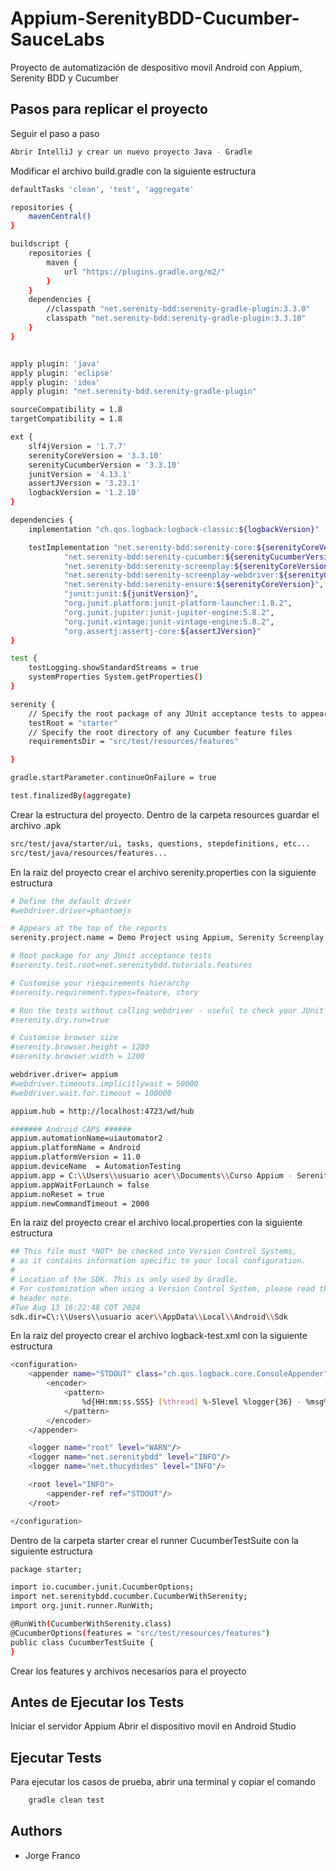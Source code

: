 
# Appium-SerenityBDD-Cucumber-SauceLabs

Proyecto de automatización de despositivo movil Android con Appium, Serenity BDD y Cucumber

## Pasos para replicar el proyecto

Seguir el paso a paso

```bash
Abrir IntelliJ y crear un nuevo proyecto Java - Gradle
```

Modificar el archivo build.gradle con la siguiente estructura

```bash
defaultTasks 'clean', 'test', 'aggregate'

repositories {
    mavenCentral()
}

buildscript {
    repositories {
        maven {
            url "https://plugins.gradle.org/m2/"
        }
    }
    dependencies {
        //classpath "net.serenity-bdd:serenity-gradle-plugin:3.3.0"
        classpath "net.serenity-bdd:serenity-gradle-plugin:3.3.10"
    }
}


apply plugin: 'java'
apply plugin: 'eclipse'
apply plugin: 'idea'
apply plugin: "net.serenity-bdd.serenity-gradle-plugin"

sourceCompatibility = 1.8
targetCompatibility = 1.8

ext {
    slf4jVersion = '1.7.7'
    serenityCoreVersion = '3.3.10'
    serenityCucumberVersion = '3.3.10'
    junitVersion = '4.13.1'
    assertJVersion = '3.23.1'
    logbackVersion = '1.2.10'
}

dependencies {
    implementation "ch.qos.logback:logback-classic:${logbackVersion}"

    testImplementation "net.serenity-bdd:serenity-core:${serenityCoreVersion}",
            "net.serenity-bdd:serenity-cucumber:${serenityCucumberVersion}",
            "net.serenity-bdd:serenity-screenplay:${serenityCoreVersion}",
            "net.serenity-bdd:serenity-screenplay-webdriver:${serenityCoreVersion}",
            "net.serenity-bdd:serenity-ensure:${serenityCoreVersion}",
            "junit:junit:${junitVersion}",
            "org.junit.platform:junit-platform-launcher:1.8.2",
            "org.junit.jupiter:junit-jupiter-engine:5.8.2",
            "org.junit.vintage:junit-vintage-engine:5.8.2",
            "org.assertj:assertj-core:${assertJVersion}"
}

test {
    testLogging.showStandardStreams = true
    systemProperties System.getProperties()
}

serenity {
    // Specify the root package of any JUnit acceptance tests to appear in the Serenity report
    testRoot = "starter"
    // Specify the root directory of any Cucumber feature files
    requirementsDir = "src/test/resources/features"

}

gradle.startParameter.continueOnFailure = true

test.finalizedBy(aggregate)
```

Crear la estructura del proyecto. Dentro de la carpeta resources guardar el archivo .apk

```bash
src/test/java/starter/ui, tasks, questions, stepdefinitions, etc...
src/test/java/resources/features...
```

En la raiz del proyecto crear el archivo serenity.properties con la siguiente estructura

```bash
# Define the default driver
#webdriver.driver=phantomjs

# Appears at the top of the reports
serenity.project.name = Demo Project using Appium, Serenity Screenplay and Cucumber

# Root package for any JUnit acceptance tests
#serenity.test.root=net.serenitybdd.tutorials.features

# Customise your riequirements hierarchy
#serenity.requirement.types=feature, story

# Run the tests without calling webdriver - useful to check your JUnit wiring
#serenity.dry.run=true

# Customise browser size
#serenity.browser.height = 1200
#serenity.browser.width = 1200

webdriver.driver= appium
#webdriver.timeouts.implicitlywait = 50000
#webdriver.wait.for.timeout = 100000

appium.hub = http://localhost:4723/wd/hub

####### Android CAPS ######
appium.automationName=uiautomator2
appium.platformName = Android
appium.platformVersion = 11.0
appium.deviceName  = AutomationTesting
appium.app = C:\\Users\\usuario acer\\Documents\\Curso Appium - Serenity BDD\\Appium-SerenityBDD-Cucumber-SauceLabs\\src\\test\\resources\\Android.SauceLabs.Mobile.Sample.app.2.7.1.apk
appium.appWaitForLaunch = false
appium.noReset = true
appium.newCommandTimeout = 2000
```

En la raiz del proyecto crear el archivo local.properties con la siguiente estructura

```bash
## This file must *NOT* be checked into Version Control Systems,
# as it contains information specific to your local configuration.
#
# Location of the SDK. This is only used by Gradle.
# For customization when using a Version Control System, please read the
# header note.
#Tue Aug 13 16:22:48 COT 2024
sdk.dir=C\:\\Users\\usuario acer\\AppData\\Local\\Android\\Sdk
```

En la raiz del proyecto crear el archivo logback-test.xml con la siguiente estructura

```bash
<configuration>
    <appender name="STDOUT" class="ch.qos.logback.core.ConsoleAppender">
        <encoder>
            <pattern>
                %d{HH:mm:ss.SSS} [%thread] %-5level %logger{36} - %msg%n
            </pattern>
        </encoder>
    </appender>

    <logger name="root" level="WARN"/>
    <logger name="net.serenitybdd" level="INFO"/>
    <logger name="net.thucydides" level="INFO"/>

    <root level="INFO">
        <appender-ref ref="STDOUT"/>
    </root>

</configuration>
```

Dentro de la carpeta starter crear el runner CucumberTestSuite con la siguiente estructura

```bash
package starter;

import io.cucumber.junit.CucumberOptions;
import net.serenitybdd.cucumber.CucumberWithSerenity;
import org.junit.runner.RunWith;

@RunWith(CucumberWithSerenity.class)
@CucumberOptions(features = "src/test/resources/features")
public class CucumberTestSuite {
}
```

Crear los features y archivos necesarios para el proyecto
## Antes de Ejecutar los Tests

Iniciar el servidor Appium
Abrir el dispositivo movil en Android Studio

## Ejecutar Tests

Para ejecutar los casos de prueba, abrir una terminal y copiar el comando

```bash
    gradle clean test
```
## Authors

- Jorge Franco